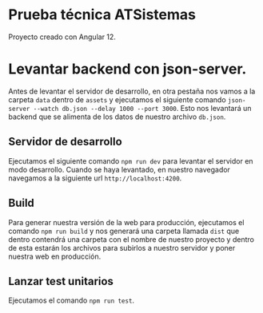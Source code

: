 # Prueba técnica ATSistemas

Proyecto creado con Angular 12.

# Levantar backend con json-server.

Antes de levantar el servidor de desarrollo, en otra pestaña nos vamos a la carpeta `data` dentro
de `assets` y ejecutamos el siguiente comando `json-server --watch db.json --delay 1000 --port 3000`.
Esto nos levantará un backend que se alimenta de los datos de nuestro archivo `db.json`.

## Servidor de desarrollo

Ejecutamos el siguiente comando `npm run dev` para levantar el servidor en modo desarrollo. Cuando
se haya levantado, en nuestro navegador navegamos a la siguiente url `http://localhost:4200`.

## Build

Para generar nuestra versión de la web para producción, ejecutamos el comando `npm run build` y nos generará
una carpeta llamada `dist` que dentro contendrá una carpeta con el nombre de nuestro proyecto y dentro
de esta estarán los archivos para subirlos a nuestro servidor y poner nuestra web en producción.

## Lanzar test unitarios

Ejecutamos el comando `npm run test`.
